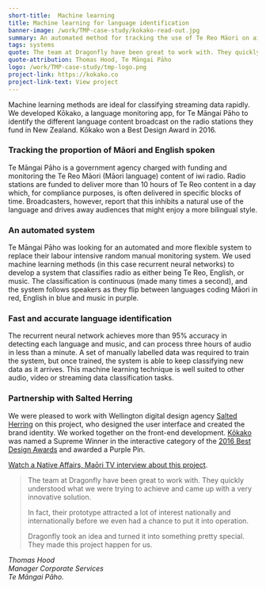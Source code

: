 ```yaml
---
short-title:  Machine learning
title: Machine learning for language identification
banner-image: /work/TMP-case-study/kokako-read-out.jpg
summary: An automated method for tracking the use of Te Reo Māori on air.
tags: systems
quote: The team at Dragonfly have been great to work with. They quickly understood what we were trying to achieve and came up with a very innovative solution. 
quote-attribution: Thomas Hood, Te Māngai Pāho
logo: /work/TMP-case-study/tmp-logo.png
project-link: https://kokako.co
project-link-text: View project
---
```


Machine learning methods are ideal for classifying streaming data rapidly. We developed Kōkako, a language monitoring app, for Te Māngai Pāho to identify the different language content broadcast on the radio stations they fund in New Zealand. Kōkako won a Best Design Award in 2016.  
<!--more-->

### Tracking the proportion of Māori and English spoken
Te Māngai Pāho is a government agency charged with funding and monitoring the Te Reo Māori (Māori language) content of iwi radio. Radio stations are funded to deliver more than 10 hours of Te Reo content in a day which, for compliance purposes, is often delivered in specific blocks of time. Broadcasters, however, report that this inhibits a natural use of the language and drives away audiences that might enjoy a more bilingual style. 

### An automated system 
Te Māngai Pāho was looking for an automated and more flexible system to replace their labour intensive random manual monitoring system. We used machine learning methods (in this case recurrent neural networks) to develop a system that classifies radio as either being Te Reo, English, or music. The classification is continuous (made many times a second), and the system follows speakers as they flip between languages coding Māori in red, English in blue and music in purple.  

### Fast and accurate language identification
The recurrent neural network achieves more than 95% accuracy in detecting each language and music, and can process three hours of audio in less than a minute. A set of manually labelled data was required to train the system, but once trained, the system is able to keep classifying new data as it arrives. This machine learning technique is well suited to other audio, video or streaming data classification tasks. 

### Partnership with Salted Herring
We were pleased to work with Wellington digital design agency [Salted Herring](https://www.saltedherring.com/) on this project, who designed the user interface and created the brand identity. We worked together on the front-end development. [Kōkako](https://kokako.co/) was named a Supreme Winner in the interactive category of the [2016 Best Design Awards](https://bestawards.co.nz/interactive/applications/salted-herring/kokako-language-tracking/) and awarded a Purple Pin.

[Watch a Native Affairs, Maōri TV interview about this project](https://www.dragonfly.co.nz/news/2016-10-17-kokako-is-the-best.html). 

> The team at Dragonfly have been great to work with. They quickly understood what 
> we were trying to achieve and came up with a very innovative solution. 
> 
> In fact, their prototype attracted a lot of interest nationally and internationally 
> before we even had a chance to put it into operation.
> 
> Dragonfly took an idea and turned it into something pretty special. They made this 
> project happen for us.

<cite>Thomas Hood<br />
Manager Corporate Services<br />
Te Māngai Pāho.</cite>
